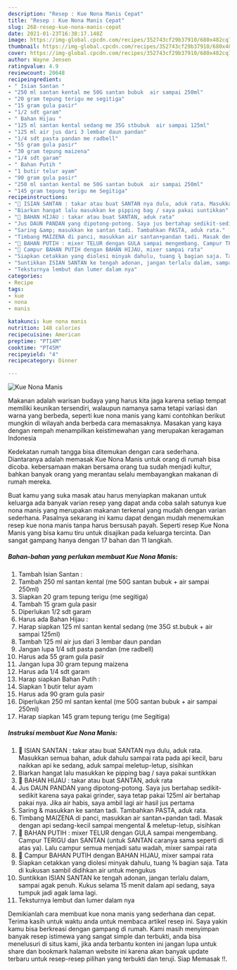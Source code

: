 ```yaml
---
description: "Resep : Kue Nona Manis Cepat"
title: "Resep : Kue Nona Manis Cepat"
slug: 268-resep-kue-nona-manis-cepat
date: 2021-01-23T16:38:17.148Z
image: https://img-global.cpcdn.com/recipes/352743cf29b37910/680x482cq70/kue-nona-manis-foto-resep-utama.jpg
thumbnail: https://img-global.cpcdn.com/recipes/352743cf29b37910/680x482cq70/kue-nona-manis-foto-resep-utama.jpg
cover: https://img-global.cpcdn.com/recipes/352743cf29b37910/680x482cq70/kue-nona-manis-foto-resep-utama.jpg
author: Wayne Jensen
ratingvalue: 4.9
reviewcount: 20648
recipeingredient:
- " Isian Santan "
- "250 ml santan kental me 50G santan bubuk  air sampai 250ml"
- "20 gram tepung terigu me segitiga"
- "15 gram gula pasir"
- "1/2 sdt garam"
- " Bahan Hijau "
- "125 ml santan kental sedang me 35G stbubuk  air sampai 125ml"
- "125 ml air jus dari 3 lembar daun pandan"
- "1/4 sdt pasta pandan me radbell"
- "55 gram gula pasir"
- "30 gram tepung maizena"
- "1/4 sdt garam"
- " Bahan Putih "
- "1 butir telur ayam"
- "90 gram gula pasir"
- "250 ml santan kental me 50G santan bubuk  air sampai 250ml"
- "145 gram tepung terigu me Segitiga"
recipeinstructions:
- "🌸 ISIAN SANTAN : takar atau buat SANTAN nya dulu, aduk rata. Masukkan semua bahan, aduk dahulu sampai rata pada api kecil, baru naikkan api ke sedang, aduk sampai meletup-letup, sisihkan"
- "Biarkan hangat lalu masukkan ke pipping bag / saya pakai suntikkan"
- "🌸 BAHAN HIJAU : takar atau buat SANTAN, aduk rata"
- "Jus DAUN PANDAN yang dipotong-potong. Saya jus bertahap sedikit-sedikit karena saya pakai grinder, saya tetap pakai 125ml air bertahap pakai nya. Jika air habis, saya ambil lagi air hasil jus pertama"
- "Saring &amp; masukkan ke santan tadi. Tambahkan PASTA, aduk rata."
- "Timbang MAIZENA di panci, masukkan air santan+pandan tadi. Masak dengan api sedang-kecil sampai mengental &amp; meletup-letup, sisihkan"
- "🌸 BAHAN PUTIH : mixer TELUR dengan GULA sampai mengembang. Campur TERIGU dan SANTAN (untuk SANTAN caranya sama seperti di atas ya). Lalu campur semua menjadi satu wadah, mixer sampai rata"
- "🌸 Campur BAHAN PUTIH dengan BAHAN HIJAU, mixer sampai rata"
- "Siapkan cetakkan yang diolesi minyak dahulu, tuang ¾ bagian saja. Tata di kukusan sambil didihkan air untuk mengukus"
- "Suntikkan ISIAN SANTAN ke tengah adonan, jangan terlalu dalam, sampai agak penuh. Kukus selama 15 menit dalam api sedang, saya tumpuk jadi agak lama lagi."
- "Teksturnya lembut dan lumer dalam nya"
categories:
- Recipe
tags:
- kue
- nona
- manis

katakunci: kue nona manis 
nutrition: 148 calories
recipecuisine: American
preptime: "PT14M"
cooktime: "PT45M"
recipeyield: "4"
recipecategory: Dinner

---
```



![Kue Nona Manis](https://img-global.cpcdn.com/recipes/352743cf29b37910/680x482cq70/kue-nona-manis-foto-resep-utama.jpg)

Makanan adalah warisan budaya yang harus kita jaga karena setiap tempat memiliki keunikan tersendiri, walaupun namanya sama tetapi variasi dan warna yang berbeda, seperti kue nona manis yang kami contohkan berikut mungkin di wilayah anda berbeda cara memasaknya. Masakan yang kaya dengan rempah menampilkan keistimewahan yang merupakan keragaman Indonesia

Kedekatan rumah tangga bisa ditemukan dengan cara sederhana. Diantaranya adalah memasak Kue Nona Manis untuk orang di rumah bisa dicoba. kebersamaan makan bersama orang tua sudah menjadi kultur, bahkan banyak orang yang merantau selalu membayangkan makanan di rumah mereka.



Buat kamu yang suka masak atau harus menyiapkan makanan untuk keluarga ada banyak varian resep yang dapat anda coba salah satunya kue nona manis yang merupakan makanan terkenal yang mudah dengan varian sederhana. Pasalnya sekarang ini kamu dapat dengan mudah menemukan resep kue nona manis tanpa harus bersusah payah.
Seperti resep Kue Nona Manis yang bisa kamu tiru untuk disajikan pada keluarga tercinta. Dan sangat gampang hanya dengan 17 bahan dan 11 langkah.


<!--inarticleads1-->

##### Bahan-bahan yang perlukan membuat Kue Nona Manis:

1. Tambah  Isian Santan :
1. Tambah 250 ml santan kental (me 50G santan bubuk + air sampai 250ml)
1. Siapkan 20 gram tepung terigu (me segitiga)
1. Tambah 15 gram gula pasir
1. Diperlukan 1/2 sdt garam
1. Harus ada  Bahan Hijau :
1. Harap siapkan 125 ml santan kental sedang (me 35G st.bubuk + air sampai 125ml)
1. Tambah 125 ml air jus dari 3 lembar daun pandan
1. Jangan lupa 1/4 sdt pasta pandan (me radbell)
1. Harus ada 55 gram gula pasir
1. Jangan lupa 30 gram tepung maizena
1. Harus ada 1/4 sdt garam
1. Harap siapkan  Bahan Putih :
1. Siapkan 1 butir telur ayam
1. Harus ada 90 gram gula pasir
1. Diperlukan 250 ml santan kental (me 50G santan bubuk + air sampai 250ml)
1. Harap siapkan 145 gram tepung terigu (me Segitiga)




<!--inarticleads2-->

##### Instruksi membuat  Kue Nona Manis:

1. 🌸 ISIAN SANTAN : takar atau buat SANTAN nya dulu, aduk rata. Masukkan semua bahan, aduk dahulu sampai rata pada api kecil, baru naikkan api ke sedang, aduk sampai meletup-letup, sisihkan
1. Biarkan hangat lalu masukkan ke pipping bag / saya pakai suntikkan
1. 🌸 BAHAN HIJAU : takar atau buat SANTAN, aduk rata
1. Jus DAUN PANDAN yang dipotong-potong. Saya jus bertahap sedikit-sedikit karena saya pakai grinder, saya tetap pakai 125ml air bertahap pakai nya. Jika air habis, saya ambil lagi air hasil jus pertama
1. Saring &amp; masukkan ke santan tadi. Tambahkan PASTA, aduk rata.
1. Timbang MAIZENA di panci, masukkan air santan+pandan tadi. Masak dengan api sedang-kecil sampai mengental &amp; meletup-letup, sisihkan
1. 🌸 BAHAN PUTIH : mixer TELUR dengan GULA sampai mengembang. Campur TERIGU dan SANTAN (untuk SANTAN caranya sama seperti di atas ya). Lalu campur semua menjadi satu wadah, mixer sampai rata
1. 🌸 Campur BAHAN PUTIH dengan BAHAN HIJAU, mixer sampai rata
1. Siapkan cetakkan yang diolesi minyak dahulu, tuang ¾ bagian saja. Tata di kukusan sambil didihkan air untuk mengukus
1. Suntikkan ISIAN SANTAN ke tengah adonan, jangan terlalu dalam, sampai agak penuh. Kukus selama 15 menit dalam api sedang, saya tumpuk jadi agak lama lagi.
1. Teksturnya lembut dan lumer dalam nya




Demikianlah cara membuat kue nona manis yang sederhana dan cepat. Terima kasih untuk waktu anda untuk membaca artikel resep ini. Saya yakin kamu bisa berkreasi dengan gampang di rumah. Kami masih menyimpan banyak resep istimewa yang sangat simple dan terbukti, anda bisa menelusuri di situs kami, jika anda terbantu konten ini jangan lupa untuk share dan bookmark halaman website ini karena akan banyak update terbaru untuk resep-resep pilihan yang terbukti dan teruji. Siap Memasak !!. 
